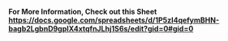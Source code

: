 **For More Information, Check out this Sheet 
https://docs.google.com/spreadsheets/d/1P5zI4qefymBHN-bagb2LgbnD9gpIX4xtqfnJLhj1S6s/edit?gid=0#gid=0**
